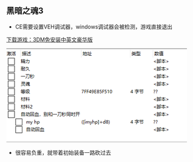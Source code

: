 ## 黑暗之魂3

- CE需要设置VEH调试器，windows调试器会被检测，游戏直接退出

[下载游戏：3DM免安装中英文豪华版](https://www.3dmgame.com/games/darksouls3/)

![](./images/2020-06-08-23-18-29.png)

- 很容易负重，就带着初始装备一路砍过去